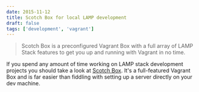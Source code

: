 ```yaml
---
date: 2015-11-12
title: Scotch Box for local LAMP development
draft: false
tags: ['development', 'vagrant']
---
```


> Scotch Box is a preconfigured Vagrant Box with a full array of LAMP Stack features to get you up and running with Vagrant in no time.<!-- excerpt -->

If you spend any amount of time working on LAMP stack development projects you should take a look at [Scotch Box](https://box.scotch.io). It's a full-featured Vagrant Box and is far easier than fiddling with setting up a server directly on your dev machine.
